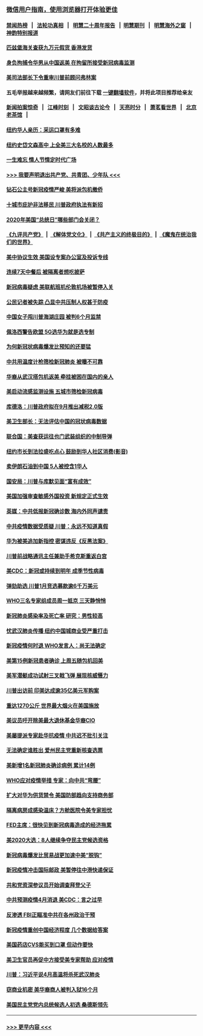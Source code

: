 ### [微信用户指南，使用浏览器打开体验更佳](https://github.com/gfw-breaker/banned-news1/blob/master/indexes/wechat-guide.md?t=0)
#### [禁闻热榜](热点新闻.md?t=0)  &nbsp;&nbsp;|&nbsp;&nbsp; [法轮功真相](https://github.com/gfw-breaker/truth/blob/master/README.md?t=0) &nbsp;&nbsp;|&nbsp;&nbsp; [明慧二十周年报告](https://github.com/gfw-breaker/mh-reports/blob/master/README.md?t=0) &nbsp;&nbsp;|&nbsp;&nbsp;[明慧期刊](https://github.com/gfw-breaker/mh-qikan) &nbsp;&nbsp;|&nbsp;&nbsp; [明慧海外之窗](https://github.com/gfw-breaker/mh-news/blob/master/README.md?t=0) &nbsp;&nbsp;|&nbsp;&nbsp; [神韵特别报道](https://github.com/gfw-breaker/mh-news/blob/master/shenyun.md?t=0)
#### [匹兹堡海关查获九万元假货 香港发货](../pages/nsc412/n11870716.md?t=02152233) 
#### [身负拘捕令华男从中国返美  在拘留所接受新冠病毒监测](../pages/nsc412/n11870710.md?t=02152233) 
#### [美司法部长下令重审川普前顾问弗林案](../pages/nsc412/n11870258.md?t=02152233) 
#### 五毛举报越来越频繁，请网友们前往下载 [一键翻墙软件](https://github.com/gfw-breaker/ssr-accounts)，并将此项目推荐给亲友
#### [新闻拍案惊奇](https://github.com/gfw-breaker/banned-news1/blob/master/pages/link4.md) &nbsp;&nbsp;|&nbsp;&nbsp; [江峰时刻](https://github.com/gfw-breaker/banned-news1/blob/master/pages/link4.md) &nbsp;&nbsp;|&nbsp;&nbsp; [文昭谈古论今](https://github.com/gfw-breaker/banned-news1/blob/master/pages/link4.md) &nbsp;&nbsp;|&nbsp;&nbsp; [天亮时分](https://github.com/gfw-breaker/banned-news1/blob/master/pages/link4.md) &nbsp;&nbsp;|&nbsp;&nbsp; [萧茗看世界](https://github.com/gfw-breaker/banned-news1/blob/master/pages/link4.md) &nbsp;&nbsp;|&nbsp;&nbsp; [北京老茶馆](https://github.com/gfw-breaker/banned-news1/blob/master/pages/link4.md) &nbsp;&nbsp;|&nbsp;&nbsp; 
#### [纽约华人亲历：采运口罩有多难](../pages/nsc412/n11870531.md?t=02152233) 
#### [纽约史岱文森高中  上全美三大名校的人数最多](../pages/nsc412/n11870557.md?t=02152233) 
#### [一生难忘 情人节情定时代广场](../pages/nsc412/n11870536.md?t=02152233) 
#### [>>> 我要声明退出共产党、共青团、少年队 <<<](https://github.com/begood0513/goodnews/blob/master/quit/letter.md) 
#### [钻石公主号新冠疫情严峻 美将派包机撤侨](../pages/nsc412/n11870505.md?t=02152233) 
#### [十城市庇护非法移民 川普政府执法有新招](../pages/nsc412/n11870410.md?t=02152233) 
#### [2020年美国“总统日”哪些部门会关闭？](../pages/nsc412/n11870148.md?t=02152233) 
#### [《九评共产党》](https://github.com/begood0513/9ping.md/blob/master/README.md) &nbsp;|&nbsp; [《解体党文化》](../../../../jtdwh.md/blob/master/README.md)  &nbsp;|&nbsp; [《共产主义的终极目的》](../../../../gczydzjmd.md/blob/master/README.md) &nbsp;|&nbsp; [《魔鬼在统治我们的世界》](../../../../mgztzwmdsj.md/blob/master/README.md) 
#### [美中协议生效 美国设专案办公室及投诉专线](../pages/nsc412/n11870266.md?t=02152233) 
#### [连续7天中餐后 被隔离者想吃披萨](../pages/nsc412/n11870243.md?t=02152233) 
#### [新冠病毒疑虑 美联航班机伦敦机场被暂停入关](../pages/nsc412/n11870015.md?t=02152233) 
#### [公民记者被失踪 凸显中共压制人权甚于防疫](../pages/nsc412/n11870042.md?t=02152233) 
#### [中国女子闯川普海湖庄园 被判6个月监禁](../pages/nsc412/n11869919.md?t=02152233) 
#### [佩洛西警告欧盟 5G选华为就是选专制](../pages/nsc412/n11869898.md?t=02152233) 
#### [为何新冠状病毒爆发比预知的还要猛](../pages/nsc412/n11869828.md?t=02152233) 
#### [中共用温度计枪筛检新冠肺炎 被曝不可靠](../pages/nsc412/n11869707.md?t=02152233) 
#### [华裔从武汉搭包机返美 牵挂被困在国内的亲人](../pages/nsc412/n11869711.md?t=02152233) 
#### [美启动流感监测设施 五城市筛检新冠病毒](../pages/nsc412/n11869689.md?t=02152233) 
#### [库德洛：川普政府拟在9月推出减税2.0版](../pages/nsc412/n11869627.md?t=02152233) 
#### [美卫生部长：无法评估中国的冠状病毒数据](../pages/nsc412/n11869301.md?t=02152233) 
#### [联合国：美查获运往也门武装组织的中制导弹](../pages/nsc412/n11868677.md?t=02152233) 
#### [纽约市长到法拉盛吃点心  鼓励到华人社区消费(影音)](../pages/nsc412/n11868197.md?t=02152233) 
#### [卖伊朗石油到中国  5人被控含1华人](../pages/nsc412/n11867988.md?t=02152233) 
#### [国安局：川普与库默见面“富有成效”](../pages/nsc412/n11867976.md?t=02152233) 
#### [美国加强审查敏感外国投资 新规定正式生效](../pages/nsc412/n11868041.md?t=02152233) 
#### [英媒：中共低报新冠确诊数 海内外同声谴责](../pages/nsc412/n11867421.md?t=02152233) 
#### [中共疫情数据受质疑 川普：永远不知道真假](../pages/nsc412/n11867195.md?t=02152233) 
#### [华为被美追加新指控 密谋违反《反黑法案》](../pages/nsc412/n11867191.md?t=02152233) 
#### [川普前战略通讯主任兼助手希克斯重返白宫](../pages/nsc412/n11867104.md?t=02152233) 
#### [美CDC：新冠或持续到明年 成季节性病毒](../pages/nsc412/n11867279.md?t=02152233) 
#### [弹劾助选 川普1月竞选募款逾6千万美元](../pages/nsc412/n11866950.md?t=02152233) 
#### [WHO三名专家组成员周一抵京 三天静悄悄](../pages/nsc412/n11866947.md?t=02152233) 
#### [新冠肺炎感染率及死亡率 研究：男性较高](../pages/nsc412/n11866956.md?t=02152233) 
#### [忧武汉肺炎传播 纽约中国城商业受严重打击](../pages/nsc412/n11866902.md?t=02152233) 
#### [新冠疫情何时退 WHO发言人：尚无法确定](../pages/nsc412/n11866864.md?t=02152233) 
#### [美第15例新冠患者确诊 上周五随包机回美](../pages/nsc412/n11866852.md?t=02152233) 
#### [美军潜艇成功试射三叉戟飞弹 展现核威慑力](../pages/nsc412/n11866046.md?t=02152233) 
#### [川普出访前 印美达成逾35亿美元军购案](../pages/nsc412/n11865444.md?t=02152233) 
#### [重达1270公斤 世界最大烟火在美国施放](../pages/nsc412/n11865198.md?t=02152233) 
#### [美议员吁开除美最大退休基金华裔CIO](../pages/nsc412/n11865230.md?t=02152233) 
#### [美屡提派专家赴华抗疫情 中共迟不批引关注](../pages/nsc412/n11864719.md?t=02152233) 
#### [无法确定谁胜出 爱州民主党重新核查选票](../pages/nsc412/n11864830.md?t=02152233) 
#### [美新增1名新冠肺炎确诊病例 累计14例](../pages/nsc412/n11864893.md?t=02152233) 
#### [WHO应对疫情举措 专家：向中共“弯腰”](../pages/nsc412/n11864727.md?t=02152233) 
#### [扩大对华为供货禁令 美国防部趋向支持商务部](../pages/nsc412/n11864773.md?t=02152233) 
#### [隔离病房成感染温床？方舱医院令美专家担忧](../pages/nsc412/n11864575.md?t=02152233) 
#### [FED主席：很快见到新冠病毒造成的经济拖累](../pages/nsc412/n11864507.md?t=02152233) 
#### [美2020大选：8人继续争夺民主党候选资格](../pages/nsc412/n11864327.md?t=02152233) 
#### [新冠病毒爆发比贸易战更加速中美“脱钩”](../pages/nsc412/n11864470.md?t=02152233) 
#### [新冠疫情冲击国际邮政 美暂停往中港快递保证](../pages/nsc412/n11864207.md?t=02152233) 
#### [共和党资深参议员开始调查拜登父子](../pages/nsc412/n11863984.md?t=02152233) 
#### [中共预测疫情4月消退 美CDC：言之过早](../pages/nsc412/n11864310.md?t=02152233) 
#### [反渗透 FBI正瞄准中共在各州政治干预](../pages/nsc412/n11864300.md?t=02152233) 
#### [新冠疫情重创中国经济程度 几个数据给答案](../pages/nsc412/n11864203.md?t=02152233) 
#### [美国药店CVS能买到口罩 但动作要快](../pages/nsc412/n11862438.md?t=02152233) 
#### [美卫生官员再促中方接受美专家帮助 应对疫情](../pages/nsc412/n11864043.md?t=02152233) 
#### [川普：习近平说4月高温将杀死武汉肺炎](../pages/nsc412/n11860814.md?t=02152233) 
#### [窃商业机密 美华裔商人被判入狱16个月](../pages/nsc412/n11863911.md?t=02152233) 
#### [美国民主党党内总统候选人初选 桑德斯领先](../pages/nsc412/n11863475.md?t=02152233) 

----
#### [ >>> 更早内容 <<< ](../indexes/nsc412-earlier.md)
